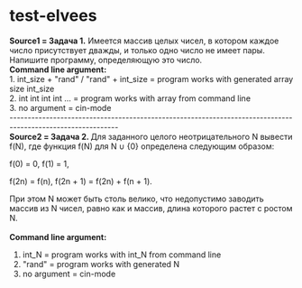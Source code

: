 # test-elvees
 
<div><b>Source1 =
 Задача 1.</b> Имеется массив целых чисел, в котором каждое число
присутствует дважды, и только одно число не имеет пары. Напишите
программу, определяющую это число. <br>
<b>Сommand line argument:</b><br>
1. int_size + "rand" / "rand" + int_size = program works with generated array size int_size<br>
2. int int int int ... = program works with array from command line<br>
3. no argument = cin-mode<br>
</div>
------------------------------------------------------------------------------------------------------------
<div><b>Source2 =
Задача 2. </b>Для заданного целого неотрицательного N вывести f(N),
где функция f(N) для N ∪ {0} определена следующим образом:<br>

f(0) = 0, f(1) = 1,

f(2n) = f(n), f(2n + 1) = f(2n) + f(n + 1).

При этом N может быть столь велико, что недопустимо заводить
массив из N чисел, равно как и массив, длина которого растет с ростом
N.<br><br>
<b>Сommand line argument:</b><br>
1. int_N = program works with int_N from command line<br>
2. "rand" = program works with generated N<br>
3. no argument = cin-mode
</div>
